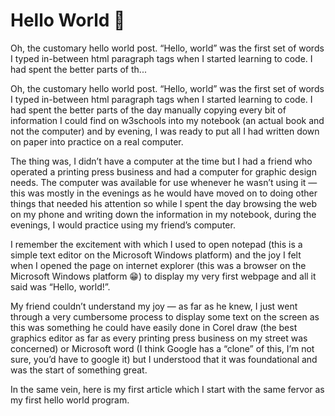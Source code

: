 # Hello World 🎉

Oh, the customary hello world post. “Hello, world” was the first set of words I
typed in-between html paragraph tags when I started learning to code. I had
spent the better parts of th...

Oh, the customary hello world post. “Hello, world” was the first set of words I
typed in-between html paragraph tags when I started learning to code. I had
spent the better parts of the day manually copying every bit of information I
could find on w3schools into my notebook (an actual book and not the computer)
and by evening, I was ready to put all I had written down on paper into practice
on a real computer.

The thing was, I didn’t have a computer at the time but I had a friend who
operated a printing press business and had a computer for graphic design needs.
The computer was available for use whenever he wasn’t using it — this was mostly
in the evenings as he would have moved on to doing other things that needed his
attention so while I spent the day browsing the web on my phone and writing down
the information in my notebook, during the evenings, I would practice using my
friend’s computer.

I remember the excitement with which I used to open notepad (this is a
simple text editor on the Microsoft Windows platform) and the joy I felt when I
opened the page on internet explorer (this was a browser on the Microsoft
Windows platform 😁) to display my very first webpage and all it said was
“Hello, world!”.

My friend couldn’t understand my joy — as far as he knew, I just went through a
very cumbersome process to display some text on the screen as this was something
he could have easily done in Corel draw (the best graphics editor as far as
every printing press business on my street was concerned) or Microsoft word
(I think Google has a “clone” of this, I’m not sure, you’d have to google it)
but I understood that it was foundational and was the start of something great.

In the same vein, here is my first article which I start with the same fervor as
my first hello world program.
